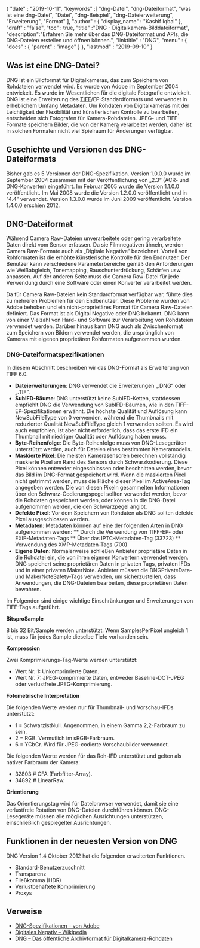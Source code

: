 {
  "date" : "2019-10-11",
  "keywords" :[ "dng-Datei", "dng-Dateiformat", "was ist eine dng-Datei", "Datei", "dng-Beispiel", "dng-Dateierweiterung", "Erweiterung", "Format" ],
  "author" : {
    "display_name" : "Kashif Iqbal"
},
  "draft" : "false",
  "toc" : true,
  "title" :"DNG - Digitalkamera-Bilddateiformat",
  "description":"Erfahren Sie mehr über das DNG-Dateiformat und APIs, die DNG-Dateien erstellen und öffnen können.",
  "linktitle" : "DNG",
  "menu" : {
    "docs" : {
      "parent" : "image"
}
},
  "lastmod" : "2019-09-10"
}

## Was ist eine DNG-Datei?

DNG ist ein Bildformat für Digitalkameras, das zum Speichern von Rohdateien verwendet wird. Es wurde von Adobe im September 2004 entwickelt. Es wurde im Wesentlichen für die digitale Fotografie entwickelt. DNG ist eine Erweiterung des [TIFF](/de/image/tiff/)/EP-Standardformats und verwendet in erheblichem Umfang Metadaten. Um Rohdaten von Digitalkameras mit der Leichtigkeit der Flexibilität und künstlerischen Kontrolle zu bearbeiten, entscheiden sich Fotografen für Kamera-Rohdateien. JPEG- und TIFF-Formate speichern Bilder, die von der Kamera verarbeitet werden, daher ist in solchen Formaten nicht viel Spielraum für Änderungen verfügbar.

## Geschichte und Versionen des DNG-Dateiformats

Bisher gab es 5 Versionen der DNG-Spezifikation. Version 1.0.0.0 wurde im September 2004 zusammen mit der Veröffentlichung von „2.3“ (ACR- und DNG-Konverter) eingeführt. Im Februar 2005 wurde die Version 1.1.0.0 veröffentlicht. Im Mai 2008 wurde die Version 1.2.0.0 veröffentlicht und in "4.4" verwendet. Version 1.3.0.0 wurde im Juni 2009 veröffentlicht. Version 1.4.0.0 erschien 2012.

## DNG-Dateiformat

Während Camera Raw-Dateien unverarbeitete oder gering verarbeitete Daten direkt vom Sensor erfassen. Da sie Filmnegativen ähneln, werden Camera Raw-Formate auch als „Digitale Negative“ bezeichnet. Vorteil von Rohformaten ist die erhöhte künstlerische Kontrolle für den Endnutzer. Der Benutzer kann verschiedene Parameterbereiche gemäß den Anforderungen wie Weißabgleich, Tonemapping, Rauschunterdrückung, Schärfen usw. anpassen. Auf der anderen Seite muss die Camera Raw-Datei für jede Verwendung durch eine Software oder einen Konverter verarbeitet werden.

Da für Camera Raw-Dateien kein Standardformat verfügbar war, führte dies zu mehreren Problemen für den Endbenutzer. Diese Probleme wurden von Adobe behoben und ein nicht-proprietäres Format für Camera Raw-Dateien definiert. Das Format ist als Digital Negative oder DNG bekannt. DNG kann von einer Vielzahl von Hard- und Software zur Verarbeitung von Rohdateien verwendet werden. Darüber hinaus kann DNG auch als Zwischenformat zum Speichern von Bildern verwendet werden, die ursprünglich von Kameras mit eigenen proprietären Rohformaten aufgenommen wurden.

### DNG-Dateiformatspezifikationen

In diesem Abschnitt beschreiben wir das DNG-Format als Erweiterung von TIFF 6.0.

* **Dateierweiterungen**: DNG verwendet die Erweiterungen „.DNG“ oder „.TIF“.
* **SubIFD-Bäume**: DNG unterstützt keine SubIFD-Ketten, stattdessen empfiehlt DNG die Verwendung von SubIFD-Bäumen, wie in den TIFF-EP-Spezifikationen erwähnt. Die höchste Qualität und Auflösung kann NewSubFileType von 0 verwenden, während die Thumbnails mit reduzierter Qualität NewSubFileType gleich 1 verwenden sollten. Es wird auch empfohlen, ist aber nicht erforderlich, dass das erste IFD ein Thumbnail mit niedriger Qualität oder Auflösung haben muss.
* **Byte-Reihenfolge**: Die Byte-Reihenfolge muss von DNG-Lesegeräten unterstützt werden, auch für Dateien eines bestimmten Kameramodells.
* **Maskierte Pixel**: Die meisten Kamerasensoren berechnen vollständig maskierte Pixel am Rand des Sensors durch Schwarzkodierung. Diese Pixel können entweder eingeschlossen oder beschnitten werden, bevor das Bild im DNG-Format gespeichert wird. Wenn die maskierten Pixel nicht getrimmt werden, muss die Fläche dieser Pixel im ActiveArea-Tag angegeben werden. Die von diesen Pixeln gesammelten Informationen über den Schwarz-Codierungspegel sollten verwendet werden, bevor die Rohdaten gespeichert werden, oder können in die DNG-Datei aufgenommen werden, die den Schwarzpegel angibt.
* **Defekte Pixel**: Vor dem Speichern von Rohdaten als DNG sollten defekte Pixel ausgeschlossen werden.
* **Metadaten**: Metadaten können auf eine der folgenden Arten in DNG aufgenommen werden:
** Durch die Verwendung von TIFF-EP- oder EXIF-Metadaten-Tags
** Über das IPTC-Metadaten-Tag (33723)
** Verwendung des XMP-Metadaten-Tags (700)
* **Eigene Daten**: Normalerweise schließen Anbieter proprietäre Daten in die Rohdatei ein, die von ihren eigenen Konvertern verwendet werden. DNG speichert seine proprietären Daten in privaten Tags, privaten IFDs und in einer privaten MakerNote. Anbieter müssen die DNGPrivateData- und MakerNoteSafety-Tags verwenden, um sicherzustellen, dass Anwendungen, die DNG-Dateien bearbeiten, diese proprietären Daten bewahren.

Im Folgenden sind einige wichtige Einschränkungen und Erweiterungen von TIFF-Tags aufgeführt.

**BitsproSample**

8 bis 32 Bit/Sample werden unterstützt. Wenn SamplesPerPixel ungleich 1 ist, muss für jedes Sample dieselbe Tiefe vorhanden sein.

**Kompression**

Zwei Komprimierungs-Tag-Werte werden unterstützt:

* Wert Nr. 1: Unkomprimierte Daten.
* Wert Nr. 7: JPEG-komprimierte Daten, entweder Baseline-DCT-JPEG oder verlustfreie JPEG-Komprimierung.

**Fotometrische Interpretation**

Die folgenden Werte werden nur für Thumbnail- und Vorschau-IFDs unterstützt:

* 1 = SchwarzIstNull. Angenommen, in einem Gamma 2,2-Farbraum zu sein.
* 2 = RGB. Vermutlich im sRGB-Farbraum.
* 6 = YCbCr. Wird für JPEG-codierte Vorschaubilder verwendet.

Die folgenden Werte werden für das Roh-IFD unterstützt und gelten als nativer Farbraum der Kamera:

* 32803 # CFA (Farbfilter-Array).
* 34892 # LinearRaw.

**Orientierung**

Das Orientierungstag wird für Dateibrowser verwendet, damit sie eine verlustfreie Rotation von DNG-Dateien durchführen können. DNG-Lesegeräte müssen alle möglichen Ausrichtungen unterstützen, einschließlich gespiegelter Ausrichtungen.

## Funktionen in der neuesten Version von DNG

DNG Version 1.4 Oktober 2012 hat die folgenden erweiterten Funktionen.

* Standard-Benutzerzuschnitt
* Transparenz
* Fließkomma (HDR)
* Verlustbehaftete Komprimierung
* Proxys

## Verweise ##

* [DNG-Spezifikationen – von Adobe](https://web.archive.org/web/20170829200857/http://wwwimages.adobe.com/content/dam/Adobe/en/products/photoshop/pdfs/dng_spec_1.4.0.0.pdf)
* [Digitales Negativ – Wikipedia](https://en.wikipedia.org/wiki/Digital_Negative)
* [DNG – Das öffentliche Archivformat für Digitalkamera-Rohdaten](https://helpx.adobe.com/photoshop/digital-negative.html)

